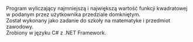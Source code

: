 Program wyliczający najmniejszą i największą wartość funkcji kwadratowej w podanym przez użytkownika przedziale domkniętym.<br />
Został wykonany jako zadanie do szkoły na matematyke i przedmiot zawodowy.<br />
Zrobiony w języku C# z .NET Framework.<br />
